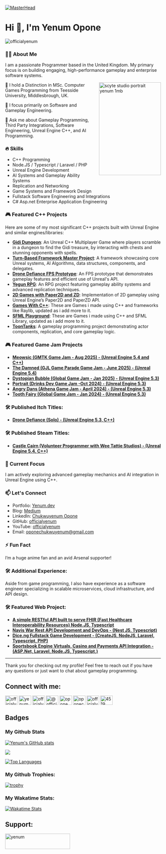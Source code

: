 
[![MasterHead](https://res.cloudinary.com/yenum-dev/image/upload/v1674308196/chuckymagic/github-banner_c5dtla.png)](https://yenum.dev)

# Hi 👋, I'm Yenum Opone

<p align="left"><img src="https://komarev.com/ghpvc/?username=officialyenum&label=Profile%20views&color=0e75b6&style=flat" alt="officialyenum" /></p>

### 👨‍💻 About Me

I am a passionate Programmer based in the United Kingdom. My primary focus is on building engaging, high-performance gameplay and enterprise software systems.

<img  align="right" width="200" height="300" alt="scyte studio portrait yenum 1mb" src="https://github.com/user-attachments/assets/3254d6fa-f7c5-4bd6-be22-826b63d4f888" />

🔭 I hold a Distinction in MSc. Computer Games Programming from Teesside University, Middlesbrough, UK.

🌱 I focus primarily on Software and Gameplay Engineering.

💬 Ask me about Gameplay Programming, Third Party Integrations, Software Engineering, Unreal Engine C++, and AI Programming.

### 🔥 Skills
- C++ Programming
- Node.JS / Typescript / Laravel / PHP
- Unreal Engine Development
- AI Systems and Gameplay Ability Systems
- Replication and Networking
- Game Systems and Framework Design
- Fullstack Software Engineering and Integrations
- C# Asp.net Enterprise Application Engineering

### 🎮 Featured C++ Projects
Here are some of my most significant C++ projects built with Unreal Engine and similar engines/libraries:

- **[Gidi Dungeon](https://github.com/officialyenum/GidiDungeon)**: An Unreal C++ Multiplayer Game where players scramble in a dungeon to find the Gidi treasure, by interacting with chests and stunning opponents with spells.
- **[Turn-Based Framework Master Project](https://github.com/officialyenum/TurnBasedFrameworkMasterProject)**: A framework showcasing core Unreal systems, AI Algorithms, data structures, components, and delegates.
- **[Drone Defiance FPS Prototype](https://github.com/officialyenum/DroneDefianceFPSPrototype)**: An FPS prototype that demonstrates gameplay features and efficient use of Unreal's API.
- **[Yegun RPG](https://github.com/officialyenum/YegunRpg)**: An RPG project featuring gameplay ability systems and advanced replication techniques.
- **[2D Games with Paper2D and ZD](https://github.com/officialyenum/UE_2D_Games_With_Paper2D_and_ZD)**: Implementation of 2D gameplay using Unreal Engine’s Paper2D and PaperZD API.
- **[Games With C++](https://github.com/officialyenum/GamesWithCPP)**: These are Games i made using C++ and frameworks like Raylib, updated as i add more to it.
- **[SFML Playground](https://github.com/officialyenum/SFML-Playground)**: These are Games i made using C++ and SFML Library, updated as i add more to it.
- **[ToonTanks](https://github.com/officialyenum/ToonTanks)**: A gameplay programming project demonstrating actor components, replication, and core gameplay logic.


### 🎮 Featured Game Jam Projects
- **[Meowsic (GMTK Game Jam - Aug 2025) - (Unreal Engine 5.4 and C++)](https://scytestudios.itch.io/meowsic)**
- **[The Damned (GJL Game Parade Game Jam - June 2025) - (Unreal Engine 5.4)](https://officialyenum.itch.io/the-damned)**
- **[Dystopian Bubble (Global Game Jam - Jan 2025) - (Unreal Engine 5.3)](https://officialyenum.itch.io/dystopian-bubble)**
- **[Portrait (Drinks Dev Game Jam -Oct 2024) - (Unreal Engine 5.3)](https://officialyenum.itch.io/portrait-portrait)**
- **[Angry Dans (Athena Game Jam - April 2024) - (Unreal Engine 5.3)](https://maximasprime.itch.io/angry-dans)**
- **[Tooth Fairy (Global Game Jam - Jan 2024) - (Unreal Engine 5.3)](https://globalgamejam.org/games/2024/tooth-fairy-smile-savior-5)** 


### 🛠️ Published Itch Titles:
- **[Drone Defiance (Solo) - (Unreal Engine 5.3, C++)](https://officialyenum.itch.io/drone-defiance)**

### 🛠️ Published Steam Titles:
- **[Castle Cairn (Volunteer Programmer with Wee Tattie Studios) - (Unreal Engine 5.4, C++)](https://store.steampowered.com/app/3844980/Castle_Cairn)**

### 🌱 Current Focus
I am actively exploring advanced gameplay mechanics and AI integration in Unreal Engine using C++.

### 📫 Let's Connect
- Portfolio: [Yenum.dev](https://yenum.dev)
- Blog: [Medium](https://officialyenum.medium.com/)
- LinkedIn: [Chukwuyenum Opone](https://linkedin.com/in/yenum)
- GitHub: [officialyenum](https://github.com/officialyenum)
- YouTube: [officialyenum](https://youtube.com/@officialyenum)
- Email: oponechukwuyenum@gmail.com

### ⚡ Fun Fact
I’m a huge anime fan and an avid Arsenal supporter!

### 🛠️ Additional Experience:
Aside from game programming, I also have experience as a software engineer specializing in scalable microservices, cloud infrastructure, and API design.

### 🛠️ Featured Web Project:
- **[A simple RESTful API built to serve FHIR (Fast Healthcare Interoperability Resources) Node.JS, Typescript](https://github.com/officialyenum/fhir-rest-api)**
- **[Navis War Rest API Development and DevOps - (Nest JS, Typescript)](https://www.navixecosystem.com/)**
- **[Dice.ng Fullstack Game Development - (CreateJS, NodeJS, Laravel, Typescript, PHP)](https://www.linkedin.com/company/dice-ng/posts/?feedView=images)** 
- **[Sportsbook Engine Virtuals, Casino and Payments API Integration - (ASP.Net, Laravel, Node.JS, Typescript,)](https://sportsbookengine.com/)**
---

Thank you for checking out my profile! Feel free to reach out if you have any questions or just want to chat about gameplay programming.

## Connect with me:
<p align="left">
<a href="https://twitter.com/officialyenum" target="blank"><img align="center" src="https://raw.githubusercontent.com/rahuldkjain/github-profile-readme-generator/master/src/images/icons/Social/twitter.svg" alt="officialyenum" height="30" width="40" /></a>
<a href="https://linkedin.com/in/yenum" target="blank"><img align="center" src="https://raw.githubusercontent.com/rahuldkjain/github-profile-readme-generator/master/src/images/icons/Social/linked-in-alt.svg" alt="yenum" height="30" width="40" /></a>
<a href="https://instagram.com/officialyenum" target="blank"><img align="center" src="https://raw.githubusercontent.com/rahuldkjain/github-profile-readme-generator/master/src/images/icons/Social/instagram.svg" alt="officialyenum" height="30" width="40" /></a>
<a href="https://medium.com/@officialyenum" target="blank"><img align="center" src="https://raw.githubusercontent.com/rahuldkjain/github-profile-readme-generator/master/src/images/icons/Social/medium.svg" alt="@officialyenum" height="30" width="40" /></a>
<a href="https://www.youtube.com/c/opone chukwuyenum" target="blank"><img align="center" src="https://raw.githubusercontent.com/rahuldkjain/github-profile-readme-generator/master/src/images/icons/Social/youtube.svg" alt="opone chukwuyenum" height="30" width="40" /></a>
<a href="https://www.hackerrank.com/oponechukwuyenum" target="blank"><img align="center" src="https://raw.githubusercontent.com/rahuldkjain/github-profile-readme-generator/master/src/images/icons/Social/hackerrank.svg" alt="oponechukwuyenum" height="30" width="40" /></a>
<a href="https://www.leetcode.com/officialyenum" target="blank"><img align="center" src="https://raw.githubusercontent.com/rahuldkjain/github-profile-readme-generator/master/src/images/icons/Social/leet-code.svg" alt="officialyenum" height="30" width="40" /></a>
<a href="https://discord.gg/officialyenum#4519" target="blank"><img align="center" src="https://raw.githubusercontent.com/rahuldkjain/github-profile-readme-generator/master/src/images/icons/Social/discord.svg" alt="4519" height="30" width="40" /></a>
</p>

## Badges

### My Github Stats
<a href="http://www.github.com/officialyenum"><img src="https://github-readme-stats.vercel.app/api?username=officialyenum&show_icons=true&count_private=true&title_color=14b8a6&text_color=ffffff&icon_color=14b8a6&bg_color=1c1917&hide_border=true&show_icons=true" alt="Yenum's GitHub stats" /></a>

<a href="http://www.github.com/officialyenum"><img src="https://github-readme-streak-stats.herokuapp.com/?user=officialyenum&stroke=ffffff&background=1c1917&ring=14b8a6&fire=14b8a6&currStreakNum=ffffff&currStreakLabel=14b8a6&sideNums=ffffff&sideLabels=ffffff&dates=ffffff&hide_border=true" /></a>

<a href="https://github.com/officialyenum" align="left"><img src="https://github-readme-stats.vercel.app/api/top-langs/?username=officialyenum&layout=compact&langs_count=10&count_private=true&title_color=14b8a6&text_color=ffffff&icon_color=14b8a6&bg_color=1c1917&hide_border=true&locale=en&custom_title=Top%20%Languages" alt="Top Languages" /></a>

### My Github Trophies:
[![trophy](https://github-profile-trophy.vercel.app/?username=officialyenum)](https://github.com/ryo-ma/github-profile-trophy)

### My Wakatime Stats:
<a href="https://github.com/officialyenum" align="left"><img src="https://github-readme-stats.vercel.app/api/wakatime/?username=officialyenum&layout=compact&count_private=true&title_color=14b8a6&text_color=ffffff&icon_color=14b8a6&bg_color=1c1917&hide_border=true&locale=en&custom_title=Wakatime%20%Stats%20%this%20%week" alt="Wakatime Stats" /></a>


## Support:
<p><a href="https://www.buymeacoffee.com/yenum"> <img align="left" src="https://cdn.buymeacoffee.com/buttons/v2/default-yellow.png" height="50" width="210" alt="yenum" /></a></p><br><br>
<br/>
